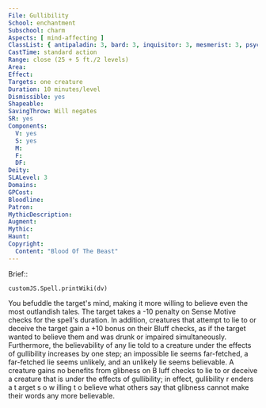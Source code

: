 ```yaml
---
File: Gullibility
School: enchantment
Subschool: charm
Aspects: [ mind-affecting ]
ClassList: { antipaladin: 3, bard: 3, inquisitor: 3, mesmerist: 3, psychic: 3, sorcerer: 3, wizard: 3, witch: 3 }
CastTime: standard action
Range: close (25 + 5 ft./2 levels)
Area: 
Effect: 
Targets: one creature
Duration: 10 minutes/level
Dismissible: yes
Shapeable: 
SavingThrow: Will negates
SR: yes
Components:
  V: yes
  S: yes
  M: 
  F: 
  DF: 
Deity: 
SLALevel: 3
Domains: 
GPCost: 
Bloodline: 
Patron: 
MythicDescription: 
Augment: 
Mythic: 
Haunt: 
Copyright:
  Content: "Blood Of The Beast"
---
```

Brief:: 

```dataviewjs
customJS.Spell.printWiki(dv)
```

You befuddle the target's mind, making it more willing to believe even the most outlandish tales. The target takes a -10 penalty on Sense Motive checks for the spell's duration. In addition, creatures that attempt to lie to or deceive the target gain a +10 bonus on their Bluff checks, as if the target wanted to believe them and was drunk or impaired simultaneously. Furthermore, the believability of any lie told to a creature under the effects of gullibility increases by one step; an impossible lie seems far-fetched, a far-fetched lie seems unlikely, and an unlikely lie seems believable.  A creature gains no benefits from glibness on B luff checks to lie to or deceive a creature that is under the effects of gullibility; in effect, gullibility r enders a t arget s o w illing t o believe what others say that glibness cannot make their words any more believable.
